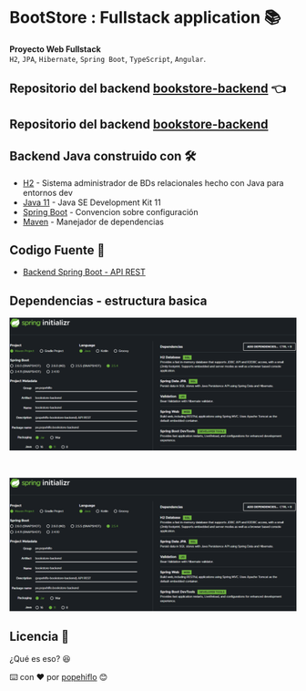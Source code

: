 #  BootStore : Fullstack application 📚
**Proyecto Web Fullstack**   
`H2`, `JPA`, `Hibernate`, `Spring Boot`, `TypeScript`, `Angular`.  
## Repositorio del backend [bookstore-backend](https://github.com/popehiflo/bookstore-backend) 👈
## Repositorio del backend [bookstore-backend](https://github.com/popehiflo/bookstore-backend)

## Backend Java construido con 🛠️
* [H2]() - Sistema administrador de BDs relacionales hecho con Java para entornos dev
* [Java 11](https://www.oracle.com/java/technologies/downloads/#java11) - Java SE Development Kit 11
* [Spring Boot](https://spring.io/) - Convencion sobre configuración
* [Maven](https://maven.apache.org/) - Manejador de dependencias   

## Codigo Fuente 📁
* [Backend Spring Boot - API REST](bookstore-backend)  
## Dependencias - estructura basica
<p align="center"> <img src="imgs/popehiflo-bookstore-springInitializr.png" width="750"/></p>
<br>  

![crud-basico](imgs/popehiflo-bookstore-springInitializr.png?raw=true "crud-basico Listar Productos")

## Licencia 📄
¿Qué es eso? 😆     

         
⌨️ con ❤️ por [popehiflo](https://github.com/popehiflo) 😊